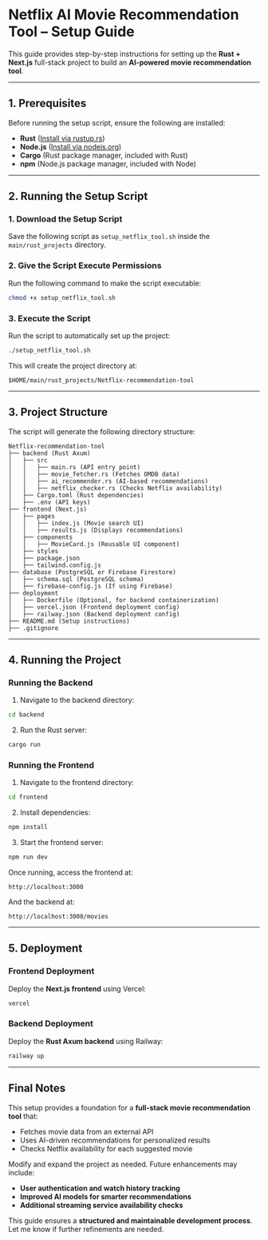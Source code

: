 # **Netflix AI Movie Recommendation Tool – Setup Guide**  

This guide provides step-by-step instructions for setting up the **Rust + Next.js** full-stack project to build an **AI-powered movie recommendation tool**.  

---

## **1. Prerequisites**  

Before running the setup script, ensure the following are installed:  

- **Rust** ([Install via rustup.rs](https://rustup.rs/))  
- **Node.js** ([Install via nodejs.org](https://nodejs.org/))  
- **Cargo** (Rust package manager, included with Rust)  
- **npm** (Node.js package manager, included with Node)  

---

## **2. Running the Setup Script**  

### **1. Download the Setup Script**  
Save the following script as `setup_netflix_tool.sh` inside the `main/rust_projects` directory.  

### **2. Give the Script Execute Permissions**  
Run the following command to make the script executable:  
```bash
chmod +x setup_netflix_tool.sh
```

### **3. Execute the Script**  
Run the script to automatically set up the project:  
```bash
./setup_netflix_tool.sh
```
This will create the project directory at:  
```plaintext
$HOME/main/rust_projects/Netflix-recommendation-tool
```

---

## **3. Project Structure**  

The script will generate the following directory structure:  
```plaintext
Netflix-recommendation-tool
├── backend (Rust Axum)
│   ├── src
│   │   ├── main.rs (API entry point)
│   │   ├── movie_fetcher.rs (Fetches OMDB data)
│   │   ├── ai_recommender.rs (AI-based recommendations)
│   │   ├── netflix_checker.rs (Checks Netflix availability)
│   ├── Cargo.toml (Rust dependencies)
│   ├── .env (API keys)
├── frontend (Next.js)
│   ├── pages
│   │   ├── index.js (Movie search UI)
│   │   ├── results.js (Displays recommendations)
│   ├── components
│   │   ├── MovieCard.js (Reusable UI component)
│   ├── styles
│   ├── package.json
│   ├── tailwind.config.js
├── database (PostgreSQL or Firebase Firestore)
│   ├── schema.sql (PostgreSQL schema)
│   ├── firebase-config.js (If using Firebase)
├── deployment
│   ├── Dockerfile (Optional, for backend containerization)
│   ├── vercel.json (Frontend deployment config)
│   ├── railway.json (Backend deployment config)
├── README.md (Setup instructions)
├── .gitignore
```

---

## **4. Running the Project**  

### **Running the Backend**  

1. Navigate to the backend directory:  
```bash
cd backend
```
2. Run the Rust server:  
```bash
cargo run
```

### **Running the Frontend**  

1. Navigate to the frontend directory:  
```bash
cd frontend
```
2. Install dependencies:  
```bash
npm install
```
3. Start the frontend server:  
```bash
npm run dev
```

Once running, access the frontend at:  
```
http://localhost:3000
```
And the backend at:  
```
http://localhost:3000/movies
```

---

## **5. Deployment**  

### **Frontend Deployment**  
Deploy the **Next.js frontend** using Vercel:  
```bash
vercel
```

### **Backend Deployment**  
Deploy the **Rust Axum backend** using Railway:  
```bash
railway up
```

---

## **Final Notes**  

This setup provides a foundation for a **full-stack movie recommendation tool** that:  
- Fetches movie data from an external API  
- Uses AI-driven recommendations for personalized results  
- Checks Netflix availability for each suggested movie  

Modify and expand the project as needed. Future enhancements may include:  
- **User authentication and watch history tracking**  
- **Improved AI models for smarter recommendations**  
- **Additional streaming service availability checks**  

This guide ensures a **structured and maintainable development process**. Let me know if further refinements are needed.